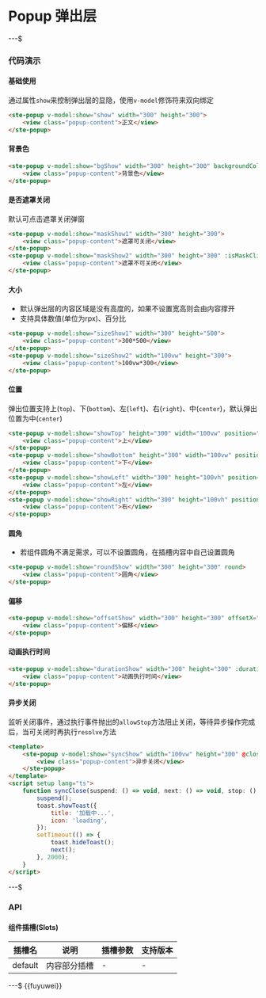 # Popup 弹出层

---$

### 代码演示

#### 基础使用

通过属性`show`来控制弹出层的显隐，使用`v-model`修饰符来双向绑定

```html
<ste-popup v-model:show="show" width="300" height="300">
    <view class="popup-content">正文</view>
</ste-popup>
```

#### 背景色

```html
<ste-popup v-model:show="bgShow" width="300" height="300" backgroundColor="#eff3dd">
    <view class="popup-content">背景色</view>
</ste-popup>
```

#### 是否遮罩关闭

默认可点击遮罩关闭弹窗

```html
<ste-popup v-model:show="maskShow1" width="300" height="300">
    <view class="popup-content">遮罩可关闭</view>
</ste-popup>
<ste-popup v-model:show="maskShow2" width="300" height="300" :isMaskClick="false">
    <view class="popup-content">遮罩不可关闭</view>
</ste-popup>
```

#### 大小

-   默认弹出层的内容区域是没有高度的，如果不设置宽高则会由内容撑开
-   支持具体数值(单位为rpx)、百分比

```html
<ste-popup v-model:show="sizeShow1" width="300" height="500">
    <view class="popup-content">300*500</view>
</ste-popup>
<ste-popup v-model:show="sizeShow2" width="100vw" height="300">
    <view class="popup-content">100vw*300</view>
</ste-popup>
```

#### 位置

弹出位置支持上(`top`)、下(`bottom`)、左(`left`)、右(`right`)、中(`center`)，默认弹出位置为中(`center`)

```html
<ste-popup v-model:show="showTop" height="300" width="100vw" position="top">
    <view class="popup-content">上</view>
</ste-popup>
<ste-popup v-model:show="showBottom" height="300" width="100vw" position="bottom">
    <view class="popup-content">下</view>
</ste-popup>
<ste-popup v-model:show="showLeft" width="300" height="100vh" position="left">
    <view class="popup-content">左</view>
</ste-popup>
<ste-popup v-model:show="showRight" width="300" height="100vh" position="right">
    <view class="popup-content">右</view>
</ste-popup>
```

#### 圆角

-   若组件圆角不满足需求，可以不设置圆角，在插槽内容中自己设置圆角

```html
<ste-popup v-model:show="roundShow" width="300" height="300" round>
    <view class="popup-content">圆角</view>
</ste-popup>
```

#### 偏移

```html
<ste-popup v-model:show="offsetShow" width="300" height="300" offsetX="50" offsetY="-50">
    <view class="popup-content">偏移</view>
</ste-popup>
```

#### 动画执行时间

```html
<ste-popup v-model:show="durationShow" width="300" height="300" :duration="800">
    <view class="popup-content">动画执行时间</view>
</ste-popup>
```

#### 异步关闭

监听关闭事件，通过执行事件抛出的`allowStop`方法阻止关闭，等待异步操作完成后，当可关闭时再执行`resolve`方法

```html
<template>
    <ste-popup v-model:show="syncShow" width="100vw" height="300" @close="syncClose" position="bottom">
        <view class="popup-content">异步关闭</view>
    </ste-popup>
</template>
<script setup lang="ts">
    function syncClose(suspend: () => void, next: () => void, stop: () => void) {
        suspend();
        toast.showToast({
            title: '加载中...',
            icon: 'loading',
        });
        setTimeout(() => {
            toast.hideToast();
            next();
        }, 2000);
    }
</script>
```

---$

### API

<!-- props -->

#### 组件插槽(Slots)

| 插槽名  | 说明         | 插槽参数 | 支持版本 |
| ------- | ------------ | -------- | -------- |
| default | 内容部分插槽 | -        | -        |

---$
{{fuyuwei}}

